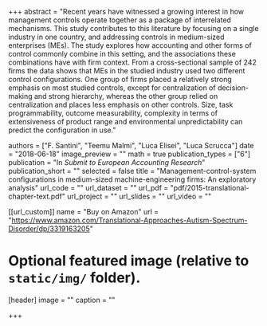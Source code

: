 +++
abstract = "Recent years have witnessed a growing interest in how management controls operate together as a package of interrelated mechanisms. This study contributes to this literature by focusing on a single industry in one country, and addressing controls in medium-sized enterprises (MEs). The study explores how accounting and other forms of control commonly combine in this setting, and the associations these combinations have with firm context. From a cross-sectional sample of 242 firms the data shows that MEs in the studied industry used two different control configurations. One group of firms placed a relatively strong emphasis on most studied controls, except for centralization of decision-making and strong hierarchy, whereas the other group relied on centralization and places less emphasis on other controls. Size, task programmability, outcome measurability, complexity in terms of extensiveness of product range and environmental unpredictability can predict the configuration in use."

authors = ["F. Santini", "Teemu Malmi", "Luca Elisei", "Luca Scrucca"]
date = "2018-06-18"
image_preview = ""
math = true
publication_types = ["6"]
publication = "In *Submit to European Accounting Research*"
publication_short = ""
selected = false
title = "Management-control-system configurations in medium-sized machine-engineering firms: An exploratory analysis"
url_code = ""
url_dataset = ""
url_pdf = "pdf/2015-translational-chapter-text.pdf"
url_project = ""
url_slides = ""
url_video = ""

[[url_custom]]
name = "Buy on Amazon"
url = "https://www.amazon.com/Translational-Approaches-Autism-Spectrum-Disorder/dp/3319163205"

# Optional featured image (relative to `static/img/` folder).
[header]
image = ""
caption = ""

+++
